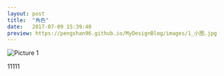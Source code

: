 ```yaml
---
layout: post
title:  "角色"
date:   2017-07-09 15:39:40
preview: https://pengshan96.github.io/MyDesignBlog/images/1_小图.jpg
---
```


![Picture 1](https://pengshan96.github.io/MyDesignBlog/images/1_大图.jpg)

11111

